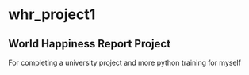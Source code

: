 # whr_project1
## World Happiness Report Project

For completing a university project and more python training for myself